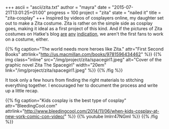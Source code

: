 +++
ascii = "ascii/zita.txt"
author = "mayra"
date = "2015-07-21T13:01:25+01:00"
progress = 100
project = "zita"
state = "nailed it"
title = "zita-cosplay"
+++
Inspired by videos of cosplayers online, my daughter set out to make a Zita costume. Zita is rather on the simple side as cosplay goes, making it ideal as a first project of this kind. And if the pictures of Zita costumes on Hatke's blog [are](http://www.benhatke.com/2014/10/a-halloween-post-with-trick-and-treat.html) [any](http://www.benhatke.com/2013/11/the-great-zita-spacegirl-costume-parade_5.html) [indication](http://www.benhatke.com/2013/11/the-great-zita-spacegirl-costume-parade.html), we aren't the first fans to work on a costume, either.

{{% fig caption="The world needs more heroes like Zita." attr="First Second Books" attrlink="http://us.macmillan.com/books/9781596434462" %}}
{{% img class="inline" src="/img/project/zita/spacegirl1.jpeg" alt="Cover of the graphic novel Zita The Spacegirl" width="20em" link="/img/project/zita/spacegirl1.jpeg" %}}
{{% /fig %}}

It took only a few hours from finding the right materials to stitching everything together. I encouraged her to document the process and write up a little recap.

{{% fig caption="Kids cosplay is the best type of cosplay" attr="BleedingCool.com" attrlink="http://www.bleedingcool.com/2014/11/06/when-kids-cosplay-at-new-york-comic-con-video/" %}}
{{% youtube lmlrr47NGmI %}}
{{% /fig %}}


